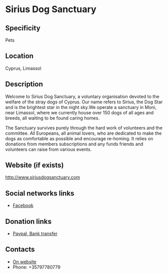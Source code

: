 # Sirius Dog Sanctuary

## Specificity
Pets

## Location
Cyprus, Limassol

## Description
Welcome to Sirius Dog Sanctuary, a voluntary organisation devoted to the welfare of the stray dogs of Cyprus. Our name refers to Sirius, the Dog Star and is the brightest star in the night sky.We operate a sanctuary in Moni, near Limassol, where we currently house over 150 dogs of all ages and breeds, all waiting to be found caring homes.

The Sanctuary survives purely through the hard work of volunteers and the committee. All Europeans, all animal lovers, who are dedicated to make the dogs as comfortable as possible and encourage re-homing. It relies on donations from members subscriptions and any funds friends and volunteers can raise from various events. 

## Website (if exists)
http://www.siriusdogsanctuary.com

## Social networks links
- [Facebook](https://www.facebook.com/siriusdogsanctuary/)

## Donation links
- [Paypal, Bank transfer](http://www.siriusdogsanctuary.com/en/page/donations-$S1HZzdo8X)

## Contacts
- [On website](http://www.siriusdogsanctuary.com/en/page/contact-us-$H127pUiIX)
- Phone: +35797780779 
